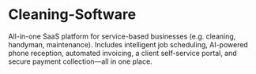 # Cleaning-Software
All-in-one SaaS platform for service-based businesses (e.g. cleaning, handyman, maintenance). Includes intelligent job scheduling, AI-powered phone reception, automated invoicing, a client self-service portal, and secure payment collection—all in one place.

